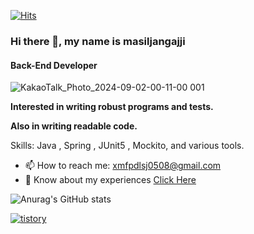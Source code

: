 

[![Hits](https://hits.seeyoufarm.com/api/count/incr/badge.svg?url=https%3A%2F%2Fgithub.com%2Fmasiljangajji&count_bg=%23060606&title_bg=%237F7171&icon=&icon_color=%23EDD3D3&title=hits&edge_flat=true)](https://hits.seeyoufarm.com)

### Hi there 👋, my name is masiljangajji
#### Back-End Developer

![KakaoTalk_Photo_2024-09-02-00-11-00 001](https://github.com/user-attachments/assets/eaac4544-25ce-4bee-99b3-173377af80b6)

**Interested in writing robust programs and tests.**

**Also in writing readable code.**

Skills: Java , Spring , JUnit5 , Mockito, and various tools.

- 📫 How to reach me: xmfpdlsj0508@gmail.com 
- 📄 Know about my experiences [Click Here](https://sprinkle-place-c1a.notion.site/d133c753aa4e44e981a51aaf27b82ec2?pvs=4)


![Anurag's GitHub stats](https://github-readme-stats.vercel.app/api?username=masiljangajji&count_private=true)

[<img src="https://img.shields.io/badge/tistory blog-e74c3c?style=for-the-badge&logo=tistory&logoColor=white" alt="tistory"/>](https://masiljangajji-coding.tistory.com/)





